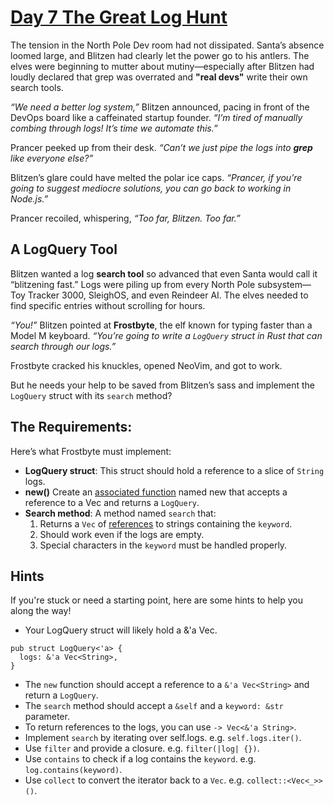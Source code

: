 # [Day 7 The Great Log Hunt](https://www.rustfinity.com/practice/rust/challenges/aor-2024-7/description)

The tension in the North Pole Dev room had not dissipated. Santa’s absence loomed large, and Blitzen had clearly let the power go to his antlers. The elves were beginning to mutter about mutiny—especially after Blitzen had loudly declared that grep was overrated and **"real devs"** write their own search tools.

_“We need a better log system,”_ Blitzen announced, pacing in front of the DevOps board like a caffeinated startup founder. _“I’m tired of manually combing through logs! It’s time we automate this.”_

Prancer peeked up from their desk. _“Can’t we just pipe the logs into **grep** like everyone else?”_

Blitzen’s glare could have melted the polar ice caps. _“Prancer, if you’re going to suggest mediocre solutions, you can go back to working in Node.js.”_

Prancer recoiled, whispering, _“Too far, Blitzen. Too far.”_

## A LogQuery Tool

Blitzen wanted a log **search tool** so advanced that even Santa would call it “blitzening fast.” Logs were piling up from every North Pole subsystem—Toy Tracker 3000, SleighOS, and even Reindeer AI. The elves needed to find specific entries without scrolling for hours.

_“You!”_ Blitzen pointed at **Frostbyte**, the elf known for typing faster than a Model M keyboard. _“You’re going to write a `LogQuery` struct in Rust that can search through our logs.”_

Frostbyte cracked his knuckles, opened NeoVim, and got to work.

But he needs your help to be saved from Blitzen’s sass and implement the `LogQuery` struct with its `search` method?

## The Requirements:

Here’s what Frostbyte must implement:

- **LogQuery struct**: This struct should hold a reference to a slice of `String` logs.
- **new()** Create an [associated function](https://www.rustfinity.com/learn/rust/structs/implementing-methods#associated-functions) named new that accepts a reference to a Vec<String> and returns a `LogQuery`.
- **Search method**: A method named `search` that:
  1. Returns a `Vec` of [references](https://www.rustfinity.com/learn/rust/ownership/borrowing) to strings containing the `keyword`.
  2. Should work even if the logs are empty.
  3. Special characters in the `keyword` must be handled properly.

## Hints

If you're stuck or need a starting point, here are some hints to help you along the way!

- Your LogQuery struct will likely hold a &'a Vec<String>.

```
pub struct LogQuery<'a> {
  logs: &'a Vec<String>,
}
```

- The `new` function should accept a reference to a `&'a Vec<String>` and return a `LogQuery`.
- The `search` method should accept a `&self` and a `keyword: &str` parameter.
- To return references to the logs, you can use `-> Vec<&'a String>`.
- Implement `search` by iterating over self.logs. e.g. `self.logs.iter()`.
- Use `filter` and provide a closure. e.g. `filter(|log| {})`.
- Use `contains` to check if a log contains the `keyword`. e.g. `log.contains(keyword)`.
- Use `collect` to convert the iterator back to a `Vec`. e.g. `collect::<Vec<_>>()`.